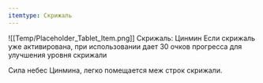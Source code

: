 ```yaml
---
itemtype: Скрижаль
---
```

![[Temp/Placeholder_Tablet_Item.png]]
Скрижаль: Цинмин
Если скрижаль уже активирована, при использовании дает 30 очков прогресса для улучшения уровня скрижали

Сила небес Цинмина, легко помещается меж строк скрижали.
